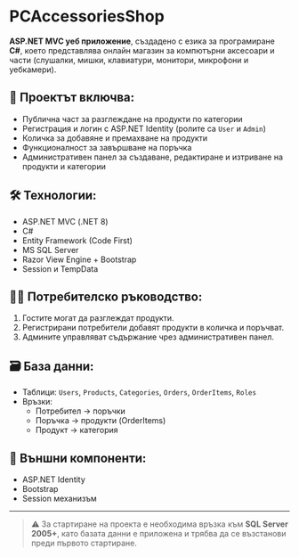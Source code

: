 # PCAccessoriesShop

**ASP.NET MVC уеб приложение**, създадено с езика за програмиране **C#**, което представлява онлайн магазин за компютърни аксесоари и части (слушалки, мишки, клавиатури, монитори, микрофони и уебкамери).

## 📌 Проектът включва:
- Публична част за разглеждане на продукти по категории
- Регистрация и логин с ASP.NET Identity (ролите са `User` и `Admin`)
- Количка за добавяне и премахване на продукти
- Функционалност за завършване на поръчка
- Административен панел за създаване, редактиране и изтриване на продукти и категории

## 🛠 Технологии:
- ASP.NET MVC (.NET 8)
- C#
- Entity Framework (Code First)
- MS SQL Server
- Razor View Engine + Bootstrap
- Session и TempData

## 🧑‍💻 Потребителско ръководство:
1. Гостите могат да разглеждат продукти.
2. Регистрирани потребители добавят продукти в количка и поръчват.
3. Админите управляват съдържание чрез административен панел.

## 🗃️ База данни:
- Таблици: `Users`, `Products`, `Categories`, `Orders`, `OrderItems`, `Roles`
- Връзки:
  - Потребител → поръчки
  - Поръчка → продукти (OrderItems)
  - Продукт → категория

## 🔌 Външни компоненти:
- ASP.NET Identity
- Bootstrap
- Session механизъм

---

> ⚠️ За стартиране на проекта е необходима връзка към **SQL Server 2005+**, като базата данни е приложена и трябва да се възстанови преди първото стартиране.
